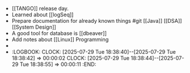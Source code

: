 - [[TANGO]] release day.
- Learned about [[logSeq]]
- Prepare documentation for already known things #git [[Java]] [[DSA]] [[System Design]]
- A good tool for database is [[dbeaver]]
- Add notes about [[Linux]] Programming
-
- :LOGBOOK:
  CLOCK: [2025-07-29 Tue 18:38:40]--[2025-07-29 Tue 18:38:42] =>  00:00:02
  CLOCK: [2025-07-29 Tue 18:38:44]--[2025-07-29 Tue 18:38:55] =>  00:00:11
  :END: